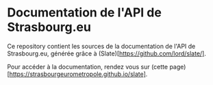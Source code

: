 # Documentation de l'API de Strasbourg.eu

Ce repository contient les sources de la documentation de l'API de Strasbourg.eu, générée grâce à (Slate)[https://github.com/lord/slate/].

Pour accéder à la documentation, rendez vous sur (cette page)[https://strasbourgeurometropole.github.io/slate].
